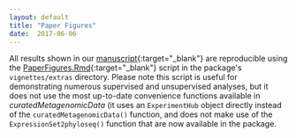 ```yaml
---
layout: default
title: "Paper Figures"
date:  2017-06-06
---
```


All results shown in our [manuscript](http://biorxiv.org/content/early/2017/01/27/103085){:target="_blank"} are reproducible using the [PaperFigures.Rmd](https://github.com/waldronlab/curatedMetagenomicData/tree/master/vignettes/extras){:target="_blank"} script in the package's `vignettes/extras` directory. Please note this script is useful for demonstrating numerous supervised and unsupervised analyses, but it does not use the most up-to-date convenience functions available in *curatedMetagenomicData* (it uses an `ExperimentHub` object directly instead of the `curatedMetagenomicData()` function, and does not make use of the `ExpressionSet2phyloseq()` function that are now available in the package.
